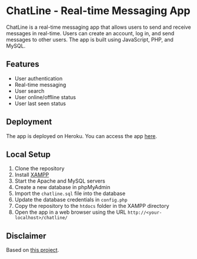 # ChatLine - Real-time Messaging App

ChatLine is a real-time messaging app that allows users to send and receive messages in real-time. Users can create an account, log in, and send messages to other users. The app is built using JavaScript, PHP, and MySQL.

## Features

- User authentication
- Real-time messaging
- User search
- User online/offline status
- User last seen status

## Deployment

The app is deployed on Heroku. You can access the app [here](https://chatline-f5e4ccce6986.herokuapp.com/).

## Local Setup

1. Clone the repository
2. Install [XAMPP](https://www.apachefriends.org/index.html)
3. Start the Apache and MySQL servers
4. Create a new database in phpMyAdmin
5. Import the `chatline.sql` file into the database
6. Update the database credentials in `config.php`
7. Copy the repository to the `htdocs` folder in the XAMPP directory
8. Open the app in a web browser using the URL `http://<your-localhost>/chatline/`

## Disclaimer

Based on [this project](https://www.youtube.com/watch?v=VnvzxGWiK54&ab_channel=CodingNepal).
